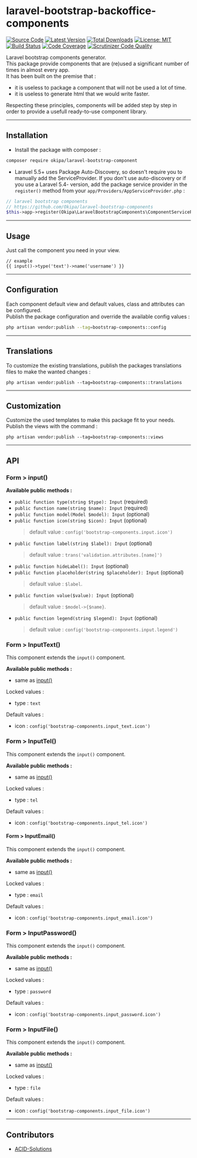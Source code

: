 # laravel-bootstrap-backoffice-components

[![Source Code](https://img.shields.io/badge/source-okipa/laravel--bootstrap--components-blue.svg)](https://github.com/Okipa/laravel-bootstrap-components)
[![Latest Version](https://img.shields.io/github/release/okipa/laravel-bootstrap-components.svg?style=flat-square)](https://github.com/Okipa/laravel-bootstrap-components/releases)
[![Total Downloads](https://img.shields.io/packagist/dt/okipa/laravel-bootstrap-components.svg?style=flat-square)](https://packagist.org/packages/okipa/laravel-bootstrap-components)
[![License: MIT](https://img.shields.io/badge/License-MIT-blue.svg)](https://opensource.org/licenses/MIT)
[![Build Status](https://scrutinizer-ci.com/g/Okipa/laravel-bootstrap-components/badges/build.png?b=master)](https://scrutinizer-ci.com/g/Okipa/laravel-bootstrap-components/build-status/master)
[![Code Coverage](https://scrutinizer-ci.com/g/Okipa/laravel-bootstrap-components/badges/coverage.png?b=master)](https://scrutinizer-ci.com/g/Okipa/laravel-bootstrap-components/?branch=master)
[![Scrutinizer Code Quality](https://scrutinizer-ci.com/g/Okipa/laravel-bootstrap-components/badges/quality-score.png?b=master)](https://scrutinizer-ci.com/g/Okipa/laravel-bootstrap-components/?branch=master)

Laravel bootstrap components generator.  
This package provide components that are (re)used a significant number of times in almost every app.  
It has been built on the premise that :
 - it is useless to package a component that will not be used a lot of time.
 - it is useless to generate html that we would write faster.
 
 Respecting these principles, components will be added step by step in order to provide a usefull ready-to-use component library.

------------------------------------------------------------------------------------------------------------------------

## Installation

- Install the package with composer :
```bash
composer require okipa/laravel-bootstrap-component
```

- Laravel 5.5+ uses Package Auto-Discovery, so doesn't require you to manually add the ServiceProvider.
If you don't use auto-discovery or if you use a Laravel 5.4- version, add the package service provider in the `register()` method from your `app/Providers/AppServiceProvider.php` :
```php
// laravel bootstrap components
// https://github.com/Okipa/laravel-bootstrap-components
$this->app->register(Okipa\LaravelBootstrapComponents\ComponentServiceProvider::class);
```

------------------------------------------------------------------------------------------------------------------------

## Usage

Just call the component you need in your view.

```
// example
{{ input()->type('text')->name('username') }}
```

------------------------------------------------------------------------------------------------------------------------

## Configuration

Each component default view and default values, class and attributes can be configured.  
Publish the package configuration and override the available config values : 
```bash
php artisan vendor:publish --tag=bootstrap-components::config
```

------------------------------------------------------------------------------------------------------------------------

## Translations

To customize the existing translations, publish the packages translations files to make the wanted changes :
```
php artisan vendor:publish --tag=bootstrap-components::translations
```

------------------------------------------------------------------------------------------------------------------------

## Customization

Customize the used templates to make this package fit to your needs.  
Publish the views with the command :
```
php artisan vendor:publish --tag=bootstrap-components::views
```

------------------------------------------------------------------------------------------------------------------------

## API


### Form > input()

**Available public methods :**
- `public function type(string $type): Input` (required)
- `public function name(string $name): Input` (required)
- `public function model(Model $model): Input` (optional)
- `public function icon(string $icon): Input` (optional)
  > default value : `config('bootstrap-components.input.icon')`
- `public function label(string $label): Input` (optional)
  > default value : `trans('validation.attributes.[name]')`
- `public function hideLabel(): Input` (optional)
- `public function placeholder(string $placeholder): Input` (optional)
  > default value : `$label`.
- `public function value($value): Input` (optional)
  > default value : `$model->{$name}`.
- `public function legend(string $legend): Input` (optional)
  > default value : `config('bootstrap-components.input.legend')`
  
### Form > InputText()
This component extends the `input()` component.

**Available public methods :**
- same as [input()](#form--input)

Locked values :
- type : `text`

Default values :
- icon : `config('bootstrap-components.input_text.icon')`

### Form > InputTel()
This component extends the `input()` component.

**Available public methods :**
- same as [input()](#form--input)

Locked values :
- type : `tel`

Default values :
- icon : `config('bootstrap-components.input_tel.icon')`

#### Form > InputEmail()
This component extends the `input()` component.

**Available public methods :**
- same as [input()](#form--input)

Locked values :
- type : `email`

Default values :
- icon : `config('bootstrap-components.input_email.icon')`

### Form > InputPassword()
This component extends the `input()` component.

**Available public methods :**
- same as [input()](#form--input)

Locked values :
- type : `password`

Default values :
- icon : `config('bootstrap-components.input_password.icon')`

### Form > InputFile()
This component extends the `input()` component.

**Available public methods :**
- same as [input()](#form--input)

Locked values :
- type : `file`

Default values :
- icon : `config('bootstrap-components.input_file.icon')`
  
------------------------------------------------------------------------------------------------------------------------

## Contributors

- [ACID-Solutions](https://github.com/ACID-Solutions)
